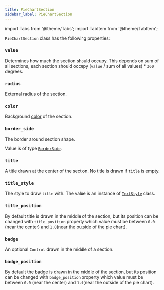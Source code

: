 ```yaml
---
title: PieChartSection
sidebar_label: PieChartSection
---
```

import Tabs from '@theme/Tabs';
import TabItem from '@theme/TabItem';

`PieChartSection` class has the following properties:

### `value`

Determines how much the section should occupy. This depends on sum of all sections, each section should
occupy (`value` / sum of all values) * `360` degrees.

### `radius`

External radius of the section.

### `color`

Background [color](/docs/reference/colors) of the section.

### `border_side`

The border around section shape.

Value is of type [`BorderSide`](/docs/reference/types/borderside).

### `title`

A title drawn at the center of the section. No title is drawn if `title` is empty.

### `title_style`

The style to draw `title` with. The value is an instance of [`TextStyle`](/docs/reference/types/textstyle) class.

### `title_position`

By default title is drawn in the middle of the section, but its position can be changed
with `title_position` property which value must be between `0.0` (near the center) and `1.0`(near the outside of the pie
chart).

### `badge`

An optional `Control` drawn in the middle of a section.

### `badge_position`

By default the badge is drawn in the middle of the section, but its position can be changed with `badge_position`
property which value must be between `0.0` (near the center) and `1.0`(near the outside of the pie chart).
